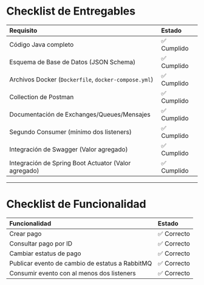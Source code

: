 # Checklist de Entregables

| Requisito | Estado |
|:----------|:-------|
| Código Java completo | ✅ Cumplido |
| Esquema de Base de Datos (JSON Schema) | ✅ Cumplido |
| Archivos Docker (`Dockerfile`, `docker-compose.yml`) | ✅ Cumplido |
| Collection de Postman | ✅ Cumplido |
| Documentación de Exchanges/Queues/Mensajes | ✅ Cumplido |
| Segundo Consumer (mínimo dos listeners) | ✅ Cumplido |
| Integración de Swagger (Valor agregado) | ✅ Cumplido |
| Integración de Spring Boot Actuator (Valor agregado) | ✅ Cumplido |

---

# Checklist de Funcionalidad

| Funcionalidad | Estado |
|:--------------|:------|
| Crear pago | ✅ Correcto |
| Consultar pago por ID | ✅ Correcto |
| Cambiar estatus de pago | ✅ Correcto |
| Publicar evento de cambio de estatus a RabbitMQ | ✅ Correcto |
| Consumir evento con al menos dos listeners | ✅ Correcto |

